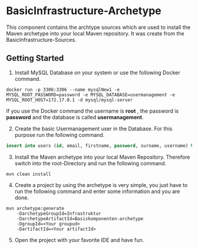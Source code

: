 <h1>BasicInfrastructure-Archetype</h1>

This component contains the archtype sources which are used to install the Maven archetype into your local Maven repository. It was create from the BasicInfrastructure-Sources.

<h2>Getting Started</h2>

1. Install MySQL Database on your system or use the following Docker command.

```
docker run -p 3306:3306 --name mysqlNew1 -e MYSQL_ROOT_PASSWORD=password -e MYSQL_DATABASE=usermanagement -e MYSQL_ROOT_HOST=172.17.0.1 -d mysql/mysql-server
```

If you use the Docker command the username is __root__ , the password is __password__ and the database is called __usermanagement__.

2. Create the basic Usermanagement user in the Database. For this purpose run the following command.

```sql
insert into users (id, email, firstname, password, surname, username) VALUES (1, 'admin@demo.de', 'Philip', 'password', 'Alkestis', 'admin');
```

3. Install the Maven archetype into your local Maven Repository. Therefore switch into the root-Directory and run the following command.

```
mvn clean install
```

4. Create a project by using the archetype is very simple, you just have to run the following command and enter some information and you are done.

```
mvn archetype:generate 
    -DarchetypeGroupId=Infrastruktur
    -DarchetypeArtifactId=Basiskomponenten-archetype 
    -DgroupId=<Your groupud> 
    -DartifactId=<Your artifactId>
```

5. Open the project with your favorite IDE and have fun.
